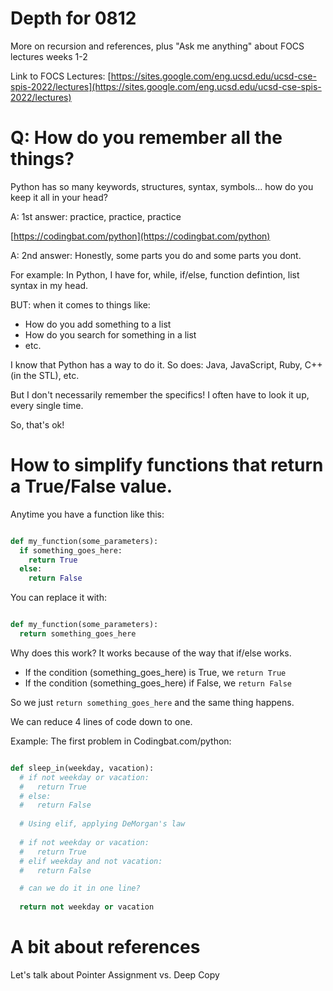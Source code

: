# Depth for 0812 

More on recursion and references, plus "Ask me anything" about FOCS lectures weeks 1-2

Link to FOCS Lectures: [https://sites.google.com/eng.ucsd.edu/ucsd-cse-spis-2022/lectures](https://sites.google.com/eng.ucsd.edu/ucsd-cse-spis-2022/lectures)


# Q: How do you remember all the things?

Python has so many keywords, structures, syntax, symbols... how do you keep it all in your head?

A: 1st answer: practice, practice, practice

[https://codingbat.com/python](https://codingbat.com/python)

A: 2nd answer: Honestly, some parts you do and some parts you dont.

For example: In Python, I have for, while, if/else, function defintion, list syntax in my head.

BUT: when it comes to things like:
* How do you add something to a list
* How do you search for something in a list
* etc.

I know that Python has a way to do it.  So does: Java, JavaScript, Ruby, C++ (in the STL), etc.

But I don't necessarily remember the specifics!  I often have to look it up, every single time.

So, that's ok!

# How to simplify functions that return a True/False value.

Anytime you have a function like this:

```python

def my_function(some_parameters):
  if something_goes_here:
    return True
  else:
    return False
```

You can replace it with:

```python

def my_function(some_parameters):
  return something_goes_here
```

Why does this work?  It works because of the way that if/else works.  
* If the condition (something_goes_here) is True, we `return True`
* If the condition (something_goes_here) if False, we `return False`

So we just `return something_goes_here` and the same thing happens. 

We can reduce 4 lines of code down to one.

Example: The first problem in Codingbat.com/python:

```python

def sleep_in(weekday, vacation):
  # if not weekday or vacation:
  #   return True
  # else:
  #   return False
  
  # Using elif, applying DeMorgan's law
  
  # if not weekday or vacation:
  #   return True
  # elif weekday and not vacation:
  #   return False

  # can we do it in one line?
  
  return not weekday or vacation

```

# A bit about references

Let's talk about Pointer Assignment vs. Deep Copy

